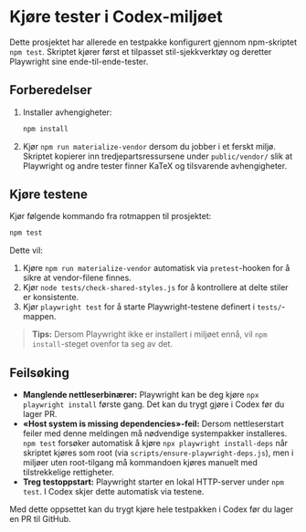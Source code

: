 # Kjøre tester i Codex-miljøet

Dette prosjektet har allerede en testpakke konfigurert gjennom npm-skriptet `npm test`. Skriptet kjører først et tilpasset stil-sjekkverktøy og deretter Playwright sine ende-til-ende-tester.

## Forberedelser
1. Installer avhengigheter:
   ```bash
   npm install
   ```

2. Kjør `npm run materialize-vendor` dersom du jobber i et ferskt miljø. Skriptet kopierer inn tredjepartsressursene under `public/vendor/` slik at Playwright og andre tester finner KaTeX og tilsvarende avhengigheter.

## Kjøre testene
Kjør følgende kommando fra rotmappen til prosjektet:

```bash
npm test
```

Dette vil:
1. Kjøre `npm run materialize-vendor` automatisk via `pretest`-hooken for å sikre at vendor-filene finnes.
2. Kjør `node tests/check-shared-styles.js` for å kontrollere at delte stiler er konsistente.
3. Kjør `playwright test` for å starte Playwright-testene definert i `tests/`-mappen.

> **Tips:** Dersom Playwright ikke er installert i miljøet ennå, vil `npm install`-steget ovenfor ta seg av det.

## Feilsøking
- **Manglende nettleserbinærer:** Playwright kan be deg kjøre `npx playwright install` første gang. Det kan du trygt gjøre i Codex før du lager PR.
- **«Host system is missing dependencies»-feil:** Dersom nettleserstart feiler med denne meldingen må nødvendige systempakker installeres. `npm test` forsøker automatisk å kjøre `npx playwright install-deps` når skriptet kjøres som root (via `scripts/ensure-playwright-deps.js`), men i miljøer uten root-tilgang må kommandoen kjøres manuelt med tilstrekkelige rettigheter.
- **Treg testoppstart:** Playwright starter en lokal HTTP-server under `npm test`. I Codex skjer dette automatisk via testene.

Med dette oppsettet kan du trygt kjøre hele testpakken i Codex før du lager en PR til GitHub.
